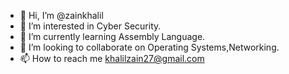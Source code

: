 - 👋 Hi, I’m @zainkhalil
- 👀 I’m interested in Cyber Security. 
- 🌱 I’m currently learning Assembly Language.
- 🌱 I’m looking to collaborate on Operating Systems,Networking. 
- 📫 How to reach me khalilzain27@gmail.com










<!---
zainkhalil/zainkhalil is a ✨ special ✨ repository because its `README.md` (this file) appears on your GitHub profile.
You can click the Preview link to take a look at your changes.
--->
